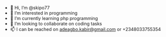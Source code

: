 - 👋 Hi, I’m @skipo77
- 👀 I’m interested in programming
- 🌱 I’m currently learning php programming
- 💞️ I’m looking to collaborate on coding tasks
- 📫 I can be reached on adeagbo.kabir@gmail.com or +2348033755354

<!---
skipo77/skipo77 is a ✨ special ✨ repository because its `README.md` (this file) appears on your GitHub profile.
You can click the Preview link to take a look at your changes.
--->
